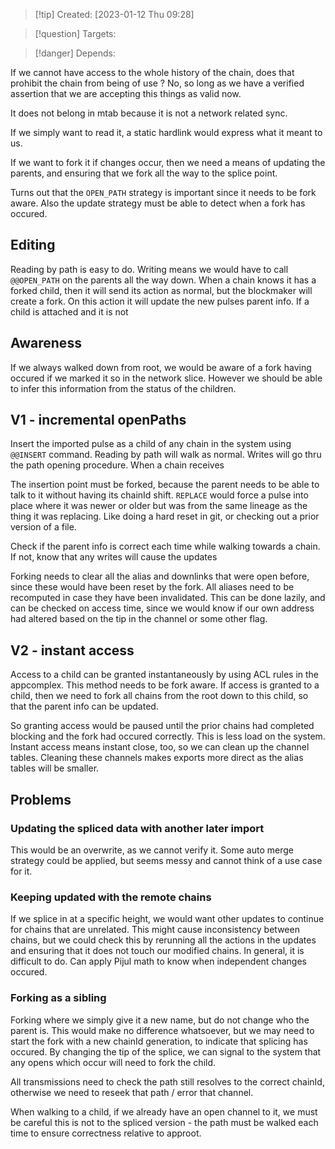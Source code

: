 
>[!tip] Created: [2023-01-12 Thu 09:28]

>[!question] Targets: 

>[!danger] Depends: 

If we cannot have access to the whole history of the chain, does that prohibit the chain from being of use ?  No, so long as we have a verified assertion that we are accepting this things as valid now.

It does not belong in mtab because it is not a network related sync.

If we simply want to read it, a static hardlink would express what it meant to us.

If we want to fork it if changes occur, then we need a means of updating the parents, and ensuring that we fork all the way to the splice point.

Turns out that the `OPEN_PATH` strategy is important since it needs to be fork aware.  Also the update strategy must be able to detect when a fork has occured.

## Editing
Reading by path is easy to do.  Writing means we would have to call `@@OPEN_PATH` on the parents all the way down.  When a chain knows it has a forked child, then it will send its action as normal, but the blockmaker will create a fork.
On this action it will update the new pulses parent info.
If a child is attached and it is not

## Awareness
If we always walked down from root, we would be aware of a fork having occured if we marked it so in the network slice.  However we should be able to infer this information from the status of the children.

## V1 - incremental openPaths
Insert the imported pulse as a child of any chain in the system using `@@INSERT` command.
Reading by path will walk as normal.
Writes will go thru the path opening procedure.
When a chain receives

The insertion point must be forked, because the parent needs to be able to talk to it without having its chainId shift.  `REPLACE`  would force a pulse into place where it was newer or older but was from the same lineage as the thing it was replacing.  Like doing a hard reset in git, or checking out a prior version of a file.

Check if the parent info is correct each time while walking towards a chain.
If not, know that any writes will cause the updates

Forking needs to clear all the alias and downlinks that were open before, since these would have been reset by the fork.  All aliases need to be recomputed in case they have been invalidated.  This can be done lazily, and can be checked on access time, since we would know if our own address had altered based on the tip in the channel or some other flag.

## V2 - instant access
Access to a child can be granted instantaneously by using ACL rules in the appcomplex.  This method needs to be fork aware.  If access is granted to a child, then we need to fork all chains from the root down to this child, so that the parent info can be updated.

So granting access would be paused until the prior chains had completed blocking and the fork had occured correctly.  This is less load on the system.  Instant access means instant close, too, so we can clean up the channel tables.  Cleaning these channels makes exports more direct as the alias tables will be smaller.  


## Problems

### Updating the spliced data with another later import
This would be an overwrite, as we cannot verify it.  Some auto merge strategy could be applied, but seems messy and cannot think of a use case for it.

### Keeping updated with the remote chains
If we splice in at a specific height, we would want other updates to continue for chains that are unrelated.  This might cause inconsistency between chains, but we could check this by rerunning all the actions in the updates and ensuring that it does not touch our modified chains.  In general, it is difficult to do.  Can apply Pijul math to know when independent changes occured.

### Forking as a sibling
Forking where we simply give it a new name, but do not change who the parent is.  This would make no difference whatsoever, but we may need to start the fork with a new chainId generation, to indicate that splicing has occured.  By changing the tip of the splice, we can signal to the system that any opens which occur will need to fork the child.

All transmissions need to check the path still resolves to the correct chainId, otherwise we need to reseek that path / error that channel.

When walking to a child, if we already have an open channel to it, we must be careful this is not to the spliced version - the path must be walked each time to ensure correctness relative to approot.
